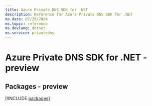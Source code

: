 ```yaml
---
title: Azure Private DNS SDK for .NET
description: Reference for Azure Private DNS SDK for .NET
ms.date: 07/29/2024
ms.topic: reference
ms.devlang: dotnet
ms.service: privatedns
---
```

# Azure Private DNS SDK for .NET - preview
## Packages - preview
[!INCLUDE [packages](private-dns-index.md)]